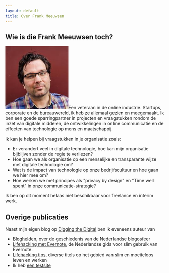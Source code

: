 ```yaml
---
layout: default
title: Over Frank Meeuwsen
---
```

## Wie is die Frank Meeuwsen toch?

![Avatar Frank][image-1]Een veteraan in de online industrie. Startups, corporate en de bureauwereld, ik heb ze allemaal gezien en meegemaakt. Ik ben een goede sparringpartner in projecten en vraagstukken rondom de inzet van digitale middelen, de ontwikkelingen in online communicatie en de effecten van technologie op mens en maatschappij.

Ik kan je helpen bij vraagstukken in je organisatie zoals:

* Er verandert veel in digitale technologie, hoe kan mijn organisatie bijblijven zonder de regie te verliezen?
* Hoe gaan we als organisatie op een menselijke en transparante wijze met digitale technologie om?
* Wat is de impact van technologie op onze bedrijfscultuur en hoe gaan we hier mee om?
* Hoe werken we met principes als "privacy by design" en "Time well spent" in onze communicatie-strategie?

Ik ben op dit moment helaas niet beschikbaar voor freelance en interim werk. 

## Overige publicaties
Naast mijn eigen blog op [Digging the Digital][1] ben ik eveneens auteur van

- [Bloghelden][2], over de geschiedenis van de Nederlandse blogosfeer
- [Lifehacking met Evernote][3], de Nederlandse gids voor slim gebruik van Evernote.
- [Lifehacking tips][4], diverse titels op het gebied van slim en moeiteloos leven en werken
- Ik heb [een testsite][5]


[1]:	https://diggingthedigital.com
[2]:	https://bloghelden.nl
[3]:	https://github.com/frankmeeuwsen/Lifehacking-met-Evernote
[4]:	https://support.vanduurenmedia.nl/Downloads/9789089650818/175%20Lifehackingtips%20met%20klikbare%20links.pdf
[5]:	https://frankmeeuwsen.xyz

[image-1]:	/images/avatar.jpg